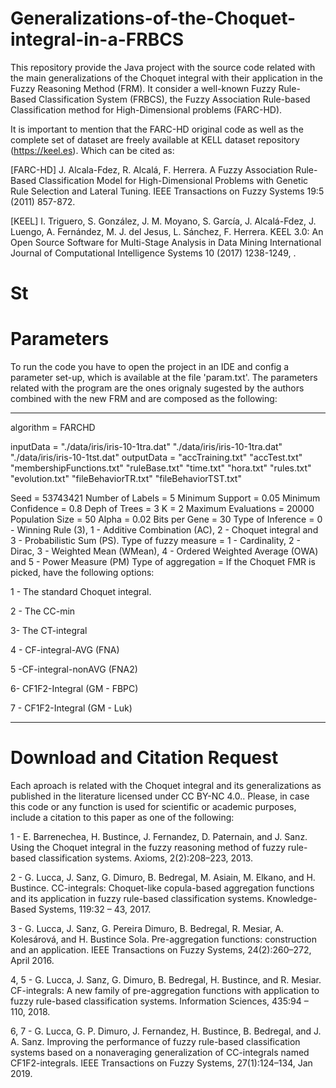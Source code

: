 # Generalizations-of-the-Choquet-integral-in-a-FRBCS

This repository provide the Java project with the source code related with the main generalizations of the Choquet integral with their application in the Fuzzy Reasoning Method (FRM). It consider a well-known Fuzzy Rule-Based Classification System (FRBCS), the Fuzzy Association Rule-based Classification method for High-Dimensional problems (FARC-HD). 

It is important to mention that the FARC-HD original code as well as the complete set of dataset are freely available at KELL dataset repository (https://keel.es). Which can be cited as:

[FARC-HD] J. Alcala-Fdez, R. Alcalá, F. Herrera. A Fuzzy Association Rule-Based Classification Model for High-Dimensional Problems with Genetic Rule Selection and Lateral Tuning. IEEE Transactions on Fuzzy Systems 19:5 (2011) 857-872.

[KEEL] I. Triguero, S. González, J. M. Moyano, S. García, J. Alcalá-Fdez, J. Luengo, A. Fernández, M. J. del Jesus, L. Sánchez, F. Herrera. KEEL 3.0: An Open Source Software for Multi-Stage Analysis in Data Mining International Journal of Computational Intelligence Systems 10 (2017) 1238-1249, . 

# St


# Parameters
To run the code you have to open the project in an IDE and config a parameter set-up, which is available at the file 'param.txt'. The parameters related with the program are the ones orignaly sugested by the authors combined with the new FRM and are composed as the following:

----
algorithm = FARCHD

inputData = "./data/iris/iris-10-1tra.dat" "./data/iris/iris-10-1tra.dat" "./data/iris/iris-10-1tst.dat"
outputData = "accTraining.txt" "accTest.txt" "membershipFunctions.txt"  "ruleBase.txt"  "time.txt"  "hora.txt"  "rules.txt"  "evolution.txt"  "fileBehaviorTR.txt"  "fileBehaviorTST.txt"

Seed = 53743421
Number of Labels = 5
Minimum Support = 0.05
Minimum Confidence = 0.8
Deph of Trees = 3
K = 2
Maximum Evaluations = 20000
Population Size = 50
Alpha = 0.02
Bits per Gene = 30
Type of Inference = 0 - Winning Rule (3), 1 - Additive Combination (AC), 2 - Choquet integral and 3 - Probabilistic Sum (PS).
Type of fuzzy measure = 1 - Cardinality, 2 - Dirac, 3 - Weighted Mean (WMean), 4 - Ordered Weighted Average (OWA) and 5 - Power Measure (PM)
Type of aggregation =  If the Choquet FMR is picked, have the following options:

1 - The standard Choquet integral.

2 - The CC-min

3- The CT-integral

4 - CF-integral-AVG (FNA)

5 -CF-integral-nonAVG (FNA2)

6- CF1F2-Integral (GM - FBPC)

7 - CF1F2-Integral (GM - Luk)


---
# Download and Citation Request
Each aproach is related with the Choquet integral and its generalizations as published in the literature licensed under CC BY-NC 4.0.. Please, in case this code or any function is used for scientific or academic purposes, include a citation to this paper as one of the following:

1 - E. Barrenechea, H. Bustince, J. Fernandez, D. Paternain, and J. Sanz. Using the Choquet integral in the fuzzy reasoning method of fuzzy rule-based classification systems. Axioms, 2(2):208–223, 2013.

2 - G. Lucca, J. Sanz, G. Dimuro, B. Bedregal, M. Asiain, M. Elkano, and H. Bustince. CC-integrals: Choquet-like copula-based aggregation functions and its application in fuzzy rule-based classification systems. Knowledge-Based Systems, 119:32 – 43, 2017.

3 - G. Lucca, J. Sanz, G. Pereira Dimuro, B. Bedregal, R. Mesiar, A. Kolesárová, and H. Bustince Sola. Pre-aggregation functions: construction and an application. IEEE Transactions on Fuzzy Systems, 24(2):260–272, April 2016.

4, 5 - G. Lucca, J. Sanz, G. Dimuro, B. Bedregal, H. Bustince, and R. Mesiar. CF-integrals: A new family of pre-aggregation functions with application to fuzzy rule-based
classification systems. Information Sciences, 435:94 – 110, 2018.

6, 7 - G. Lucca, G. P. Dimuro, J. Fernandez, H. Bustince, B. Bedregal, and J. A. Sanz. Improving the performance of fuzzy rule-based classification systems based on a nonaveraging generalization of CC-integrals named CF1F2-integrals. IEEE Transactions on Fuzzy Systems, 27(1):124–134, Jan 2019.
